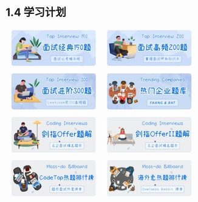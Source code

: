 # 1.4 学习计划

<html>
<div class="plan-box box1">
  <div class='img-box'>
    <a href="./top_150_list.html">
      <img class="plan" src="../../../../assets/image/plan-2.png" alt="top150"/>
    </a>
  </div>
  <div class='img-box'>
    <a href="./top_200_list.html">
      <img class="plan" src="../../../../assets/image/plan-1.png" alt="top200"/>
    </a>
  </div>
</div>
<div class="plan-box box2">
  <div class='img-box'>
    <a href="./top_300_list.html">
      <img class="plan" src="../../../../assets/image/plan-5.png" alt="top_300"/>
  </a>
    </div>
  <div class='img-box'>
    <a href="./company_list.html">
      <img class="plan" src="../../../../assets/image/plan-6.png" alt="company"/>
  </a>
    </div>
</div>
<div class="plan-box box3">
  <div class='img-box'>
    <a href="./offer_list.html">
      <img class="plan" src="../../../../assets/image/plan-7.png" alt="offer"/>
    </a>
  </div>
  <div class='img-box'>
    <a href="./offer2_list.html">
      <img class="plan" src="../../../../assets/image/plan-8.png" alt="offer2"/>
    </a>
  </div>
</div>
<div class="plan-box box4">
  <div class='img-box'>
    <a href="./codetop_list.html">
      <img class="plan" src="../../../../assets/image/plan-3.png" alt="codetop"/>
  </a>
    </div>
  <div class='img-box'>
    <a href="./rabbit_list.html">
      <img class="plan" src="../../../../assets/image/plan-4.png" alt="rabbit"/>
    </a>
  </div>
</div>

<style>
.plan-box {
    margin: 0;
    display: flex;
    align-items: center;
    justify-content: space-evenly;
}
.img-box {
    margin: 10px 15px;
    border-radius: 5px;
    overflow: hidden;
    aspect-ratio: 900/383;
}
.img-box:hover {
  box-shadow: 0 2px 12px #f0f1f2;
}
.plan {
    cursor: pointer;
    transition: all 0.6s;
    border-radius: 5px;
    overflow: hidden;
}
.plan:hover {
  transform: scale(1.05);
}
@media screen and (max-width: 900px) {
  .plan-box {
    margin: 0;
    display: block;
  }
  .img-box {
    margin: 15px 0;
    width: 100%;
  }
}
</style>
</html>
